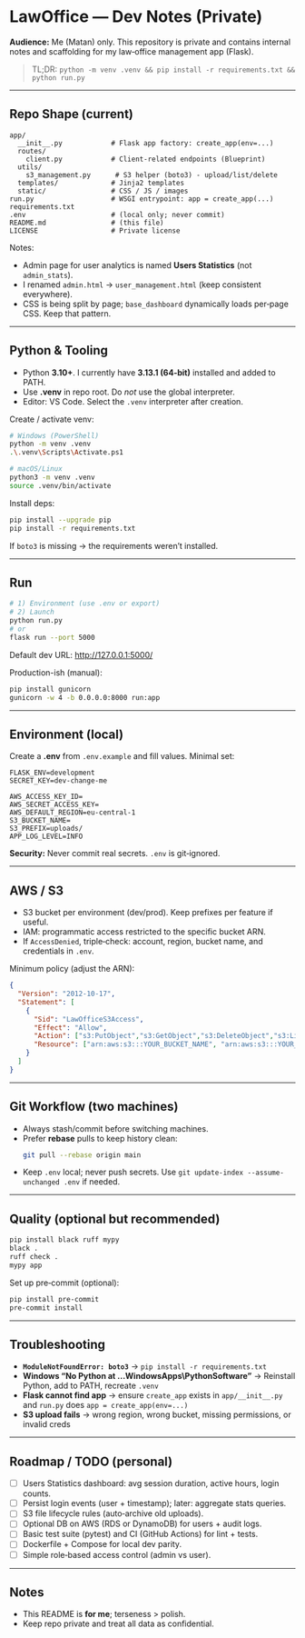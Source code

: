 # LawOffice — Dev Notes (Private)

**Audience:** Me (Matan) only. This repository is private and contains internal notes and scaffolding for my law‑office management app (Flask).

> TL;DR: `python -m venv .venv && pip install -r requirements.txt && python run.py`

---

## Repo Shape (current)

```
app/
  __init__.py            # Flask app factory: create_app(env=...)
  routes/
    client.py            # Client-related endpoints (Blueprint)
  utils/
    s3_management.py      # S3 helper (boto3) - upload/list/delete
  templates/             # Jinja2 templates
  static/                # CSS / JS / images
run.py                   # WSGI entrypoint: app = create_app(...)
requirements.txt
.env                     # (local only; never commit) 
README.md                # (this file)
LICENSE                  # Private license
```

Notes:
- Admin page for user analytics is named **Users Statistics** (not `admin_stats`).
- I renamed `admin.html` → `user_management.html` (keep consistent everywhere).
- CSS is being split by page; `base_dashboard` dynamically loads per‑page CSS. Keep that pattern.

---

## Python & Tooling

- Python **3.10+**. I currently have **3.13.1 (64‑bit)** installed and added to PATH.
- Use **.venv** in repo root. Do *not* use the global interpreter.
- Editor: VS Code. Select the `.venv` interpreter after creation.

Create / activate venv:

```bash
# Windows (PowerShell)
python -m venv .venv
.\.venv\Scripts\Activate.ps1

# macOS/Linux
python3 -m venv .venv
source .venv/bin/activate
```

Install deps:

```bash
pip install --upgrade pip
pip install -r requirements.txt
```

If `boto3` is missing → the requirements weren’t installed.

---

## Run

```bash
# 1) Environment (use .env or export)
# 2) Launch
python run.py
# or
flask run --port 5000
```

Default dev URL: http://127.0.0.1:5000/

Production-ish (manual):
```bash
pip install gunicorn
gunicorn -w 4 -b 0.0.0.0:8000 run:app
```

---

## Environment (local)

Create a **.env** from `.env.example` and fill values. Minimal set:

```
FLASK_ENV=development
SECRET_KEY=dev-change-me

AWS_ACCESS_KEY_ID=
AWS_SECRET_ACCESS_KEY=
AWS_DEFAULT_REGION=eu-central-1
S3_BUCKET_NAME=
S3_PREFIX=uploads/
APP_LOG_LEVEL=INFO
```

**Security:** Never commit real secrets. `.env` is git‑ignored.

---

## AWS / S3

- S3 bucket per environment (dev/prod). Keep prefixes per feature if useful.
- IAM: programmatic access restricted to the specific bucket ARN.
- If `AccessDenied`, triple‑check: account, region, bucket name, and credentials in `.env`.

Minimum policy (adjust the ARN):

```json
{
  "Version": "2012-10-17",
  "Statement": [
    {
      "Sid": "LawOfficeS3Access",
      "Effect": "Allow",
      "Action": ["s3:PutObject","s3:GetObject","s3:DeleteObject","s3:ListBucket"],
      "Resource": ["arn:aws:s3:::YOUR_BUCKET_NAME", "arn:aws:s3:::YOUR_BUCKET_NAME/*"]
    }
  ]
}
```

---

## Git Workflow (two machines)

- Always stash/commit before switching machines.
- Prefer **rebase** pulls to keep history clean:
  ```bash
  git pull --rebase origin main
  ```
- Keep `.env` local; never push secrets. Use `git update-index --assume-unchanged .env` if needed.

---

## Quality (optional but recommended)

```bash
pip install black ruff mypy
black .
ruff check .
mypy app
```

Set up pre‑commit (optional):

```bash
pip install pre-commit
pre-commit install
```

---

## Troubleshooting

- **`ModuleNotFoundError: boto3`** → `pip install -r requirements.txt`
- **Windows “No Python at ...WindowsApps\PythonSoftware”** → Reinstall Python, add to PATH, recreate `.venv`
- **Flask cannot find app** → ensure `create_app` exists in `app/__init__.py` and `run.py` does `app = create_app(env=...)`
- **S3 upload fails** → wrong region, wrong bucket, missing permissions, or invalid creds

---

## Roadmap / TODO (personal)

- [ ] Users Statistics dashboard: avg session duration, active hours, login counts.
- [ ] Persist login events (user + timestamp); later: aggregate stats queries.
- [ ] S3 file lifecycle rules (auto‑archive old uploads).
- [ ] Optional DB on AWS (RDS or DynamoDB) for users + audit logs.
- [ ] Basic test suite (pytest) and CI (GitHub Actions) for lint + tests.
- [ ] Dockerfile + Compose for local dev parity.
- [ ] Simple role‑based access control (admin vs user).

---

## Notes

- This README is **for me**; terseness > polish.
- Keep repo private and treat all data as confidential.
